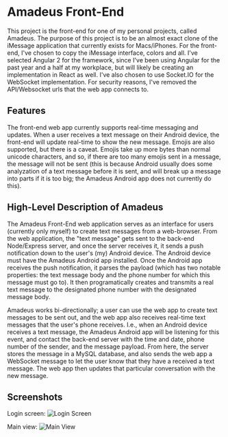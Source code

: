 # Amadeus Front-End

This project is the front-end for one of my personal projects, called Amadeus.
The purpose of this project is to be an almost exact clone of the iMessage application
that currently exists for Macs/iPhones. For the front-end, I've chosen to copy the iMessage interface, colors
and all. I've selected Angular 2 for the framework, since I've been using Angular for the past year and a half at my workplace, but will likely be creating an implementation in React as well. I've also chosen to use Socket.IO
for the WebSocket implementation. For security reasons, I've removed the API/Websocket urls that the web app
connects to.

## Features

The front-end web app currently supports real-time messaging and updates. When a user receives a text message on their Android device, the front-end will update real-time to show the new message. Emojis are also supported, but there is a caveat. Emojis take up more bytes than normal unicode characters, and so, if there are too many emojis
sent in a message, the message will not be sent (this is because Android usually does some analyzation of a text message before it is sent, and will break up a message into parts if it is too big; the Amadeus Android app does not currently do this).

## High-Level Description of Amadeus

The Amadeus Front-End web application serves as an interface for users (currently only myself) to create text messages from a web-browser. From the web application, the "text message" gets sent to the back-end Node/Express server, and once the server receives it, it sends a push notification down to the user's (my) Android device.
The Android device must have the Amadeus Android app installed. Once the Android app receives the push notification, it parses the payload (which has two notable properties: the text message body and the phone number
for which this message must go to). It then programatically creates and transmits a real text message to the designated phone number with the designated message body.

Amadeus works bi-directionally; a user can use the web app to create text messages to be sent out,
and the web app also receives real-time text messages that the user's phone receives. I.e., when an Android device
receives a text message, the Amadeus Android app will be listening for this event, and contact the back-end server with the time and date, phone number of the sender, and the message payload. From here, the server stores the message in a MySQL database, and also sends the web app a WebSocket message to let the user know that they have a received a text message. The web app then updates that particular conversation with the new message.

## Screenshots

Login screen:
![Login Screen](http://i63.tinypic.com/2i7lk6f.png "Login Screen")

Main view:
![Main View](http://i63.tinypic.com/ehde04.png "Main View")
